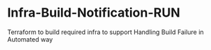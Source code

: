 # Infra-Build-Notification-RUN
Terraform to build required infra to support Handling Build Failure in Automated way

